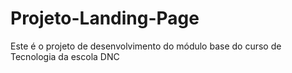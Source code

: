 # Projeto-Landing-Page
Este é o projeto de desenvolvimento do módulo base do curso de Tecnologia da escola DNC
